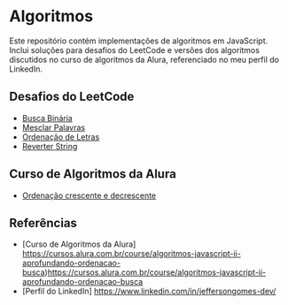 # Algoritmos

Este repositório contém implementações de algoritmos em JavaScript. Inclui soluções para desafios do LeetCode e versões dos algoritmos discutidos no curso de algoritmos da Alura, referenciado no meu perfil do LinkedIn.

## Desafios do LeetCode

- [Busca Binária](Algoritmo-busca-binaria.js)
- [Mesclar Palavras](Algoritmo-Mesclas.js)
- [Ordenação de Letras](Algoritmo-letras.js)
- [Reverter String](Algoritmo-Reverter-str.js)

## Curso de Algoritmos da Alura

- [Ordenação crescente e decrescente](Algoritmo-Valor.js)

## Referências

- [Curso de Algoritmos da Alura] https://cursos.alura.com.br/course/algoritmos-javascript-ii-aprofundando-ordenacao-busca)https://cursos.alura.com.br/course/algoritmos-javascript-ii-aprofundando-ordenacao-busca
- [Perfil do LinkedIn] https://www.linkedin.com/in/jeffersongomes-dev/

